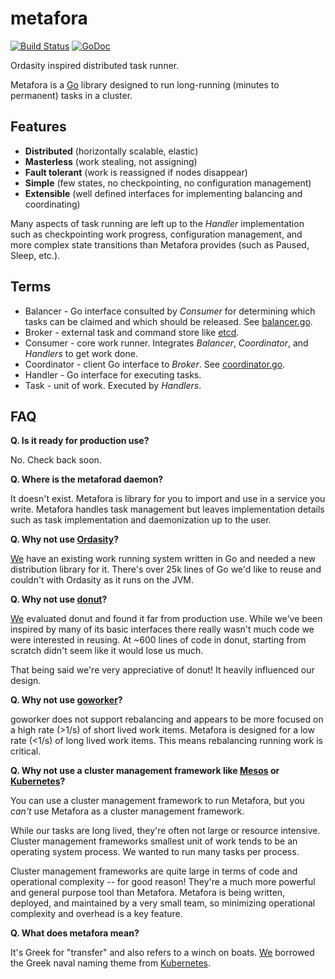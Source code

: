 metafora
========

[![Build Status](https://travis-ci.org/lytics/metafora.svg)](https://travis-ci.org/lytics/metafora) [![GoDoc](https://godoc.org/github.com/lytics/metafora?status.svg)](https://godoc.org/github.com/lytics/metafora)

Ordasity inspired distributed task runner.

Metafora is a [Go](https://golang.org) library designed to run long-running
(minutes to permanent) tasks in a cluster.

Features
--------

* **Distributed** (horizontally scalable, elastic)
* **Masterless** (work stealing, not assigning)
* **Fault tolerant** (work is reassigned if nodes disappear)
* **Simple** (few states, no checkpointing, no configuration management)
* **Extensible** (well defined interfaces for implementing balancing and
  coordinating)

Many aspects of task running are left up to the *Handler* implementation such
as checkpointing work progress, configuration management, and more complex
state transitions than Metafora provides (such as Paused, Sleep, etc.).

Terms
-----

* Balancer - Go interface consulted by *Consumer* for determining which tasks
  can be claimed and which should be released. See [balancer.go](balancer.go).
* Broker - external task and command store like
  [etcd](https://github.com/coreos/etcd).
* Consumer - core work runner. Integrates *Balancer*, *Coordinator*, and
  *Handlers* to get work done.
* Coordinator - client Go interface to *Broker*. See
  [coordinator.go](coordinator.go).
* Handler - Go interface for executing tasks.
* Task - unit of work. Executed by *Handlers*.

FAQ
---

**Q. Is it ready for production use?**

No. Check back soon.

**Q. Where is the metaforad daemon?**

It doesn't exist. Metafora is library for you to import and use in a service
you write. Metafora handles task management but leaves implementation details
such as task implementation and daemonization up to the user.

**Q. Why not use [Ordasity](https://github.com/boundary/ordasity)?**

[We](http://lytics.io) have an existing work running system written in Go and
needed a new distribution library for it. There's over 25k lines of Go we'd
like to reuse and couldn't with Ordasity as it runs on the JVM.

**Q. Why not use [donut](https://github.com/dforsyth/donut)?**

[We](http://lytics.io) evaluated donut and found it far from production use.
While we've been inspired by many of its basic interfaces there really wasn't
much code we were interested in reusing. At ~600 lines of code in donut,
starting from scratch didn't seem like it would lose us much.

That being said we're very appreciative of donut! It heavily influenced our
design.

**Q. Why not use [goworker](http://www.goworker.org/)?**

goworker does not support rebalancing and appears to be more focused on a high
rate (>1/s) of short lived work items. Metafora is designed for a low rate
(<1/s) of long lived work items. This means rebalancing running work is
critical.

**Q. Why not use a cluster management framework like
[Mesos](http://mesos.apache.org/) or [Kubernetes](http://kubernetes.io/)?**

You can use a cluster management framework to run Metafora, but you *can't* use
Metafora as a cluster management framework.

While our tasks are long lived, they're often not large or resource intensive.
Cluster management frameworks smallest unit of work tends to be an operating
system process. We wanted to run many tasks per process.

Cluster management frameworks are quite large in terms of code and operational
complexity -- for good reason! They're a much more powerful and general purpose
tool than Metafora. Metafora is being written, deployed, and maintained by a
very small team, so minimizing operational complexity and overhead is a key
feature.

**Q. What does metafora mean?**

It's Greek for "transfer" and also refers to a winch on boats.
[We](http://lytics.io) borrowed the Greek naval naming theme from
[Kubernetes](http://kubernetes.io/).

